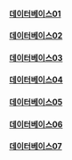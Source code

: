 #### [데이터베이스01](/db/Database01.md)

#### [데이터베이스02](/db/Database02.md)

#### [데이터베이스03](/db/Database03.md)

#### [데이터베이스04](/db/Database04.md)

#### [데이터베이스05](/db/Database05.md)

#### [데이터베이스06](/db/Database06.md)

#### [데이터베이스07](/db/Database07.md)

